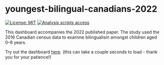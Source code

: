 # youngest-bilingual-canadians-2022
[![License: MIT](https://img.shields.io/badge/License-MIT-yellow.svg)](https://opensource.org/licenses/MIT)
[![Analysis scripts access](https://shields.sp-codes.de/badge/analysis%20scripts-https%3A%2F%2Fosf.io%2F2gzfw%2F-blue)](https://osf.io/2gzfw/)

This dashboard accompanies the 2022 published paper. The study used the 2016 Canadian census data to examine bilingualism amongst children aged 0–9 years.

Try out the dashboard [here](https://youngest-bilingual-canadians.herokuapp.com/). (this can take a couple seconds to load - thank you for your patience!)
